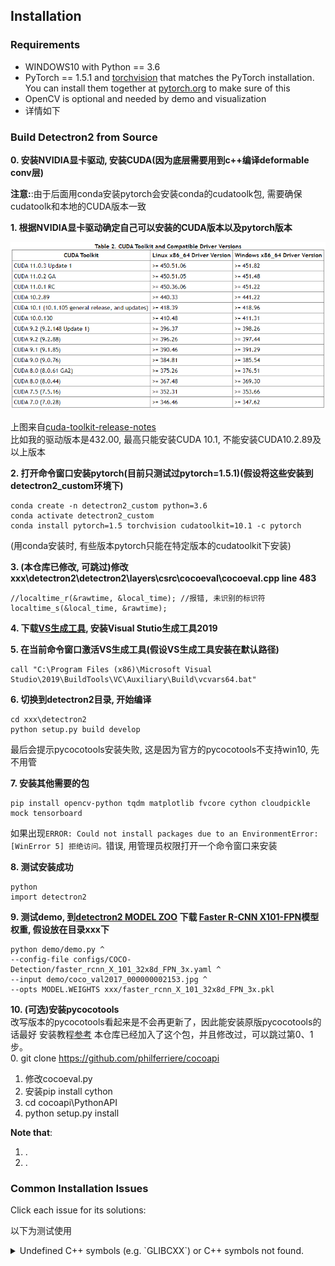 ## Installation


### Requirements

- WINDOWS10 with Python == 3.6
- PyTorch == 1.5.1 and [torchvision](https://github.com/pytorch/vision/) that matches the PyTorch installation.
  You can install them together at [pytorch.org](https://pytorch.org) to make sure of this
- OpenCV is optional and needed by demo and visualization
- 详情如下


### Build Detectron2 from Source

**0. 安装NVIDIA显卡驱动, 安装CUDA(因为底层需要用到c++编译deformable conv层)**  
  
  **注意:**:由于后面用conda安装pytorch会安装conda的cudatoolk包, 需要确保cudatoolk和本地的CUDA版本一致
  
  
**1. 根据NVIDIA显卡驱动确定自己可以安装的CUDA版本以及pytorch版本**  
  
  <img src="introduce_materials/cuda_version.png" width="800" >  
  
  上图来自[cuda-toolkit-release-notes](https://docs.nvidia.com/cuda/cuda-toolkit-release-notes/index.html#cuda-whats-new)  
  比如我的驱动版本是432.00, 最高只能安装CUDA 10.1, 不能安装CUDA10.2.89及以上版本
  
  
**2. 打开命令窗口安装pytorch(目前只测试过pytorch=1.5.1)(假设将这些安装到detectron2_custom环境下)**  
```
conda create -n detectron2_custom python=3.6
conda activate detectron2_custom
conda install pytorch=1.5 torchvision cudatoolkit=10.1 -c pytorch
```
(用conda安装时, 有些版本pytorch只能在特定版本的cudatoolkit下安装)
  
  
**3. (**本仓库已修改, 可跳过**)修改xxx\detectron2\detectron2\layers\csrc\cocoeval\cocoeval.cpp line 483**  
```
//localtime_r(&rawtime, &local_time); //报错, 未识别的标识符
localtime_s(&local_time, &rawtime);
```
  
  
**4. 下载[VS生成工具](https://visualstudio.microsoft.com/zh-hans/visual-cpp-build-tools/), 安装Visual Stutio生成工具2019**  
  
  
**5. 在当前命令窗口激活VS生成工具(假设VS生成工具安装在默认路径)**  
```
call "C:\Program Files (x86)\Microsoft Visual Studio\2019\BuildTools\VC\Auxiliary\Build\vcvars64.bat"
```
  
  
**6. 切换到detectron2目录, 开始编译**  
```
cd xxx\detectron2
python setup.py build develop
```
最后会提示pycocotools安装失败, 这是因为官方的pycocotools不支持win10, 先不用管
  
  
**7. 安装其他需要的包**  
```
pip install opencv-python tqdm matplotlib fvcore cython cloudpickle mock tensorboard
```
如果出现`ERROR: Could not install packages due to an EnvironmentError: [WinError 5] 拒绝访问。`错误, 用管理员权限打开一个命令窗口来安装
  
  
**8. 测试安装成功**  
```
python
import detectron2
```
  
  
**9. 测试demo, 到[detectron2 MODEL ZOO](https://github.com/facebookresearch/detectron2/blob/master/MODEL_ZOO.md) 下载 [Faster R-CNN X101-FPN](https://dl.fbaipublicfiles.com/detectron2/COCO-Detection/faster_rcnn_X_101_32x8d_FPN_3x/139173657/model_final_68b088.pkl)模型权重, 假设放在目录xxx下**  

```
python demo/demo.py ^
--config-file configs/COCO-Detection/faster_rcnn_X_101_32x8d_FPN_3x.yaml ^
--input demo/coco_val2017_000000002153.jpg ^
--opts MODEL.WEIGHTS xxx/faster_rcnn_X_101_32x8d_FPN_3x.pkl
```
  
  
**10. (可选)安装pycocotools**  
改写版本的pycocotools看起来是不会再更新了，因此能安装原版pycocotools的话最好
安装教程[参考](https://www.cnblogs.com/wildgoose/p/12905200.html)
本仓库已经加入了这个包，并且修改过，可以跳过第0、1步。  
0. git clone https://github.com/philferriere/cocoapi  
1. 修改cocoeval.py  
2. 安装pip install cython  
3. cd cocoapi\PythonAPI  
4. python setup.py install  
  
  
**Note that**:
1. .
2. .

### Common Installation Issues

Click each issue for its solutions:

以下为测试使用

<details>
<summary>
Undefined C++ symbols (e.g. `GLIBCXX`) or C++ symbols not found.
</summary>
<br/>
Usually it's because the library is compiled with a newer C++ compiler but run with an old C++ runtime.

This often happens with old anaconda.
Try `conda update libgcc`. Then rebuild detectron2.

The fundamental solution is to run the code with proper C++ runtime.
One way is to use `LD_PRELOAD=/path/to/libstdc++.so`.

</details>
